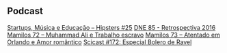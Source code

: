 ﻿## Podcast

[Startups, Música e Educação – Hipsters #25][1]
[DNE 85 - Retrospectiva 2016][2]
[Mamilos 72 – Muhammad Ali e Trabalho escravo][3]
[Mamilos 73 – Atentado em Orlando e Amor romântico][4]
[Scicast #172: Especial Bolero de Ravel][5]

[1]: http://hipsters.tech/startups-musica-e-educacao-hipsters-25/
[2]: http://devnaestrada.com.br/2016/12/30/retrospectiva-2016.html
[3]: http://www.b9.com.br/65335/podcasts/mamilos/mamilos-72-muhammad-ali-e-trabalho-escravo/
[4]: http://www.b9.com.br/65550/podcasts/mamilos/mamilos-73-atentado-em-orlando-e-amor-romantico/
[5]: http://www.deviante.com.br/podcasts/scicast/scicast-172-especial-bolero-de-ravel/

